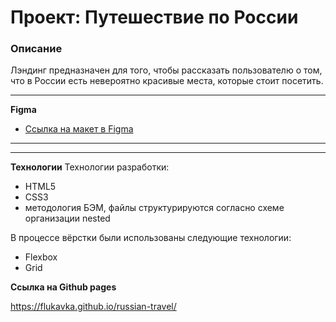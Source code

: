 # Проект: Путешествие по России

### Описание

Лэндинг предназначен для того, чтобы рассказать пользователю о том, что в России
есть невероятно красивые места, которые стоит посетить.

---

**Figma**

- [Ссылка на макет в Figma](https://www.figma.com/file/5S2WSbEFL6awjVWJ0NWL8Q/Sprint-3_-Russia-_-desktop-mobile?node-id=28503%3A0)

---

---

**Технологии**
Технологии разработки:

- HTML5
- CSS3
- методология БЭМ, файлы структурируются согласно схеме организации nested

В процессе вёрстки были использованы следующие технологии:

- Flexbox
- Grid

**Ссылка на Github pages**

https://flukavka.github.io/russian-travel/
